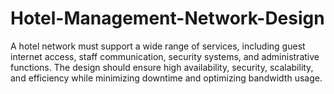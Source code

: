 # Hotel-Management-Network-Design
A hotel network must support a wide range of services, including guest internet access, staff communication, security systems, and administrative functions. The design should ensure high availability, security, scalability, and efficiency while minimizing downtime and optimizing bandwidth usage.
